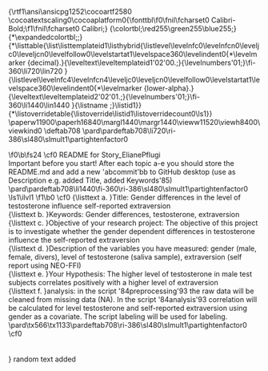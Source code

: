{\rtf1\ansi\ansicpg1252\cocoartf2580
\cocoatextscaling0\cocoaplatform0{\fonttbl\f0\fnil\fcharset0 Calibri-Bold;\f1\fnil\fcharset0 Calibri;}
{\colortbl;\red255\green255\blue255;}
{\*\expandedcolortbl;;}
{\*\listtable{\list\listtemplateid1\listhybrid{\listlevel\levelnfc0\levelnfcn0\leveljc0\leveljcn0\levelfollow0\levelstartat1\levelspace360\levelindent0{\*\levelmarker \{decimal\}.}{\leveltext\leveltemplateid1\'02\'00.;}{\levelnumbers\'01;}\fi-360\li720\lin720 }{\listlevel\levelnfc4\levelnfcn4\leveljc0\leveljcn0\levelfollow0\levelstartat1\levelspace360\levelindent0{\*\levelmarker \{lower-alpha\}.}{\leveltext\leveltemplateid2\'02\'01.;}{\levelnumbers\'01;}\fi-360\li1440\lin1440 }{\listname ;}\listid1}}
{\*\listoverridetable{\listoverride\listid1\listoverridecount0\ls1}}
\paperw11900\paperh16840\margl1440\margr1440\vieww11520\viewh8400\viewkind0
\deftab708
\pard\pardeftab708\li720\ri-386\sl480\slmult1\partightenfactor0

\f0\b\fs24 \cf0 README for Story_ElianePflugi\
Important before you start! After each topic a-e you should store the README.md and add a new \'abcommit\'bb to GitHub desktop (use as Description e.g. added Title, added Keywords\'85)\
\pard\pardeftab708\li1440\fi-360\ri-386\sl480\slmult1\partightenfactor0
\ls1\ilvl1
\f1\b0 \cf0 {\listtext	a.	}Title:  Gender differences in the level of testosterone influence self-reported extraversion\
{\listtext	b.	}Keywords: Gender differences, testosterone, extraversion\
{\listtext	c.	}Objective of your research project: The objective of this project is to investigate whether the gender dependent differences in testosterone influence the self-reported extraversion\
{\listtext	d.	}Description of the variables you have measured: gender (male, female, divers), level of testosterone (saliva sample), extraversion (self report using NEO-FFI)\
{\listtext	e.	}Your Hypothesis: The higher level of testosterone in male test subjects correlates positively with a higher level of extraversion\
{\listtext	f.	}analysis: in the script \'84preprocessing\'93 the raw data will be cleaned from missing data (NA). In the script \'84analysis\'93 correlation will be calculated for  level testosterone and self-reported extraversion using gender as a covariate. The script labeling will be used for labeling.\
\pard\tx566\tx1133\pardeftab708\ri-386\sl480\slmult1\partightenfactor0
\cf0 \
\
\
}
random text added
